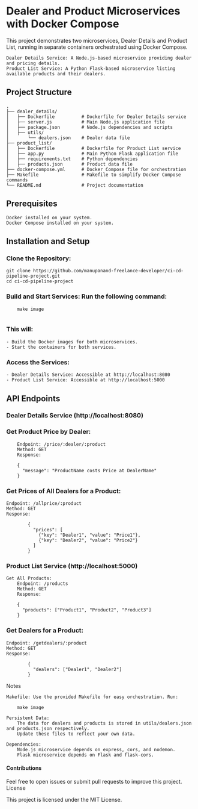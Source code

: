 
# Dealer and Product Microservices with Docker Compose

This project demonstrates two microservices, Dealer Details and Product List, running in separate containers orchestrated using Docker Compose.

    Dealer Details Service: A Node.js-based microservice providing dealer and pricing details.
    Product List Service: A Python Flask-based microservice listing available products and their dealers.

## Project Structure
```
.
├── dealer_details/
│   ├── Dockerfile          # Dockerfile for Dealer Details service
│   ├── server.js           # Main Node.js application file
│   ├── package.json        # Node.js dependencies and scripts
│   ├── utils/
│       └── dealers.json    # Dealer data file
├── product_list/
│   ├── Dockerfile          # Dockerfile for Product List service
│   ├── app.py              # Main Python Flask application file
│   ├── requirements.txt    # Python dependencies
│   ├── products.json       # Product data file
├── docker-compose.yml      # Docker Compose file for orchestration
├── Makefile                # Makefile to simplify Docker Compose commands
└── README.md               # Project documentation
```

## Prerequisites

    Docker installed on your system.
    Docker Compose installed on your system.

## Installation and Setup

### Clone the Repository:

```
git clone https://github.com/manupanand-freelance-developer/ci-cd-pipeline-project.git
cd ci-cd-pipeline-project 
```

### Build and Start Services: Run the following command:
```
    make image
    
```

### This will:
    - Build the Docker images for both microservices.
    - Start the containers for both services.

### Access the Services:
    - Dealer Details Service: Accessible at http://localhost:8080
    - Product List Service: Accessible at http://localhost:5000


## API Endpoints
### Dealer Details Service (http://localhost:8080)

### Get Product Price by Dealer:
        Endpoint: /price/:dealer/:product
        Method: GET
        Response:
```
    {
      "message": "ProductName costs Price at DealerName"
    }
```
### Get Prices of All Dealers for a Product:

    Endpoint: /allprice/:product
    Method: GET
    Response:
```
        {
          "prices": [
            {"key": "Dealer1", "value": "Price1"},
            {"key": "Dealer2", "value": "Price2"}
          ]
        }
```
### Product List Service (http://localhost:5000)

    Get All Products:
        Endpoint: /products
        Method: GET
        Response:
```
    {
      "products": ["Product1", "Product2", "Product3"]
    }
```
### Get Dealers for a Product:

    Endpoint: /getdealers/:product
    Method: GET
    Response:
```
        {
          "dealers": ["Dealer1", "Dealer2"]
        }
```
Notes

    Makefile: Use the provided Makefile for easy orchestration. Run:
```
    make image
```
    Persistent Data:
        The data for dealers and products is stored in utils/dealers.json and products.json respectively.
        Update these files to reflect your own data.

    Dependencies:
        Node.js microservice depends on express, cors, and nodemon.
        Flask microservice depends on Flask and flask-cors.

#### Contributions

Feel free to open issues or submit pull requests to improve this project.
License

This project is licensed under the MIT License.
